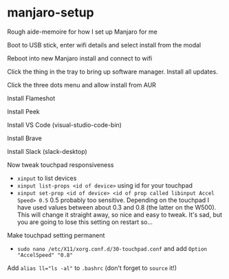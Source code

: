 # manjaro-setup
Rough aide-memoire for how I set up Manjaro for me

Boot to USB stick, enter wifi details and select install from the modal

Reboot into new Manjaro install and connect to wifi

Click the thing in the tray to bring up software manager. Install all updates. 

Click the three dots menu and allow install from AUR

Install Flameshot

Install Peek

Install VS Code (visual-studio-code-bin)

Install Brave

Install Slack (slack-desktop)

Now tweak touchpad responsiveness
- `xinput` to list devices
- `xinput list-props <id of device>` using id for your touchpad
- `xinput set-prop <id of device> <id of prop called libinput Accel Speed> 0.5` 0.5 probably too sensitive. Depending on the touchpad I have used values between about 0.3 and 0.8 (the latter on the W500). This will change it straight away, so nice and easy to tweak. It's sad, but you are going to lose this setting on restart so...

Make touchpad setting permanent
- `sudo nano /etc/X11/xorg.conf.d/30-touchpad.conf` and add `Option "AccelSpeed" "0.8"`

Add `alias ll="ls -al"` to `.bashrc` (don't forget to `source` it!)








